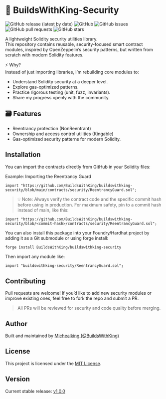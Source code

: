 # 🔐 BuildsWithKing-Security

![GitHub release (latest by date)](https://img.shields.io/github/v/release/BuildsWithKing/buildswithking-security)
![GitHub](https://img.shields.io/github/license/BuildsWithKing/buildswithking-security)
![GitHub issues](https://img.shields.io/github/issues/BuildsWithKing/buildswithking-security)
![GitHub pull requests](https://img.shields.io/github/issues-pr/BuildsWithKing/buildswithking-security)
![GitHub stars](https://img.shields.io/github/stars/BuildsWithKing/buildswithking-security?style=social)

A lightweight Solidity security utilities library.  
This repository contains reusable, security-focused smart contract modules, inspired by OpenZeppelin’s security patterns, but written from scratch with modern Solidity features.

⚡ Why?  
Instead of just importing libraries, I’m rebuilding core modules to:  
- Understand Solidity security at a deeper level.  
- Explore gas-optimized patterns.  
- Practice rigorous testing (unit, fuzz, invariants).  
- Share my progress openly with the community.

## 🗃️ Features
- Reentrancy protection (NonReentrant)
- Ownership and access control utilities (Kingable)
- Gas-optimized security patterns for modern Solidity. 

## Installation

You can import the contracts directly from GitHub in your Solidity files:


Example: Importing the Reentrancy Guard

```solidity
import "https://github.com/BuildsWithKing/buildswithking-security/blob/main/contracts/security/ReentrancyGuard.sol";
```

> 💡 Note: Always verify the contract code and the specific commit hash before using in production.
For maximum safety, pin to a commit hash instead of main, like this:

```
import "https://github.com/BuildsWithKing/buildswithking-security/blob/<commit-hash>/contracts/security/ReentrancyGuard.sol";
```


You can also install this package into your Foundry/Hardhat project by adding it as a Git submodule or using forge install:

```bash
forge install BuildsWithKing/buildswithking-security
```

Then import any module like:

```
import "buildswithking-security/ReentrancyGuard.sol";
```

## Contributing

Pull requests are welcome! If you’d like to add new security modules or improve existing ones, feel free to fork the repo and submit a PR.

> All PRs will be reviewed for security and code quality before merging.


## Author
Built and maintained by [Michealking (@BuildsWithKing)](https://github.com/BuildsWithKing)


## License

This project is licensed under the [MIT License](https://github.com/BuildsWithKing/buildswithking-security/blob/main/LICENSE).

## Version
Current stable release: [v1.0.0](https://github.com/BuildsWithKing/buildswithking-security/releases/tag/v1.0.0)
